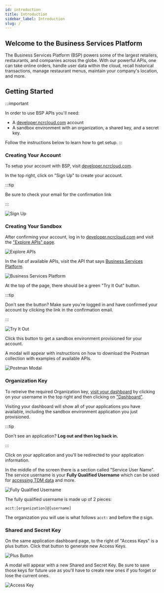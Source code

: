 ```yaml
---
id: introduction
title: Introduction
sidebar_label: Introduction
slug: /
---
```


## Welcome to the Business Services Platform

The Business Services Platform (BSP) powers some of the largest retailers, restaurants, and companies across the globe. With our powerful APIs, one can take online orders, handle user data within the cloud, recall historical transactions, manage restaurant menus, maintain your company's location, and more.

## Getting Started

:::important

In order to use BSP APIs you'll need:

- A [developer.ncrcloud.com](https://developer.ncrcloud.com) account
- A sandbox environment with an organization, a shared key, and a secret key.

Follow the instructions below to learn how to get setup.
:::

### Creating Your Account

To setup your account with BSP, visit [developer.ncrcloud.com](https://developer.ncrcloud.com).

In the top right, click on "Sign Up" to create your account.

:::tip

Be sure to check your email for the confirmation link

:::

![Sign Up](../../static/img/business-services-platform/sign-up.png)

### Creating Your Sandbox

After confirming your account, log in to [developer.ncrcloud.com](https://developer.ncrcloud.com) and visit the ["Explore APIs" page](https://developer.ncrcloud.com/portals/dev-portal/api-explorer).

![Explore APIs](../../static/img/business-services-platform/explore-apis.png)

In the list of available APIs, visit the API that says [Business Services Platform](https://developer.ncrcloud.com/portals/dev-portal/api-explorer/details/8849/documentation).

![Business Services Platform](../../static/img/business-services-platform/click-bsp.png)

At the top of the page, there should be a green "Try It Out" button.

:::tip

Don't see the button? Make sure you're logged in and have confirmed your account by clicking the link in the confirmation email.

:::

![Try It Out](../../static/img/business-services-platform/try-it-out.png)

Click this button to get a sandbox environment provisioned for your account.

A modal will appear with instructions on how to download the Postman collection with examples of available APIs.

![Postman Modal](../../static/img/business-services-platform/postman-modal.png)

### Organization Key

To retreive the required Organization key, [visit your dashboard](https://developer.ncrcloud.com/dx/user-dashboard) by clicking on your username in the top right and then clicking on ["Dashboard"](https://developer.ncrcloud.com/dx/user-dashboard).

Visiting your dashboard will show all of your applications you have available, including the sandbox environment application you just provisioned.

:::tip

Don't see an application? **Log out and then log back in.**

:::

Click on your application and you'll be redirected to your application information.

In the middle of the screen there is a section called "Service User Name". The service username is your **Fully Qualified Username** which can be used for [accessing TDM data](/apis/tdm) and more.

![Fully Qualified Username](../../static/img/business-services-platform/fully-qualified-username.png)

The fully qualified username is made up of 2 pieces:

```
acct:[organization]@[username]
```

The organization you will use is what follows `acct:` and before the `@` sign.

### Shared and Secret Key

On the same application dashboard page, to the right of "Access Keys" is a plus button. Click that button to generate new Access Keys.

![Plus Button](../../static/img/business-services-platform/plus-button.png)

A modal will appear with a new Shared and Secret Key. Be sure to save those keys for future use as you'll have to create new ones if you forget or lose the current ones.

![Access Key](../../static/img/business-services-platform/access-keys.png)
